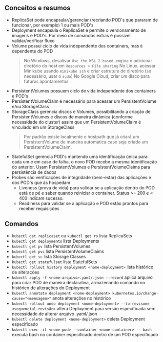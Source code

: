## Conceitos e resumos
- ReplicaSet pode encapsular/gerenciar (recriando POD's que pararam de funcionar, por exemplo) 1 ou mais POD's
- Deployment encapsula o ReplicaSet e permite o versionamento de imagens e POD's. Por meio de comandos extras é possível validar/verificar fluxo
- Volume possui ciclo de vida independente dos containers, mas é dependente do POD
    >No Windows, desativar `Use the WSL 2 based engine` e adicionar diretório do host em `Resources > File sharing`
    No Linux, acessar Minikube usando `minikube ssh` e criar estrutura de diretório (se necessário, usar o `sudo`)
    No Google Cloud, criar um disco para futuros apontamentos
- PersistentVolumes possuem ciclo de vida independente dos containers e POD's
- PersistentVolumeClaim é necessário para acessar um PersistentVolume e/ou StorageClass
- StorageClass gerencia discos e Volumes, possibilitando a criação de PersistentVolumes e discos de maneira dinâmica (conforme necessidade do cluster) assim que um PersistentVolumeClaim é vinculado em um StorageClass
    >Por padrão existe localmente o hostpath que já criará um PersistentVolume de maneira automática caso seja criado um PersistentVolumeClaim.
- StatefulSet gerencia POD's mantendo uma identificação única para cada um e em caso de falha, o novo POD recebe a mesma identificação do anterior. Usam PersistentVolumes e PersistentVolumeClaims para persistência de dados
- Probes são verificações de integridade (bem-estar) das aplicações e dos POD's que às hospedam
    - Liveness (prova de vida) para validar se a aplicação dentro do POD está de pé e saber quando reiniciar o container. Status >= 200 e < 400 indicam sucesso.
    - Readiness para validar se a aplicação e POD estão prontos para receber requisições

## Comandos
- `kubectl get replicaset` ou `kubectl get rs` lista ReplicaSets
- `kubectl get deployments` lista Deployments
- `kubectl get pv` lista PersistentVolumes
- `kubectl get pvc` lista PersistentVolumeClaims
- `kubectl get sc` lista Storage Classes
- `kubectl get statefulset` lista StatefulSets
- `kubectl rollout history deployment <nome-deployment>` lista histórico de alterações
- `kubectl apply -f <nome-arquivo>.yaml/.json --record` aplica arquivo para criar POD de maneira declarativa, armazenando comando no histórico de alterações do Deployment
- `kubectl annotate deployment <nome-deployment> kubernetes.io/change-cause="<mensagem>"` anota alterações no histórico
- `kubectl rollout undo deployment <nome-deployment> --to-revison=<sequencial-revisão>` altera Deployment para versão especificada sem necessidade de alterar arquivo .yaml/.json
- `kubectl delete deployment <nome-deployment>` deleta Deployment especificado
- `kubectl exec -it <nome-pod> --container <nome-container> -- bash` executa bash no container especificado dentro de um POD especificado